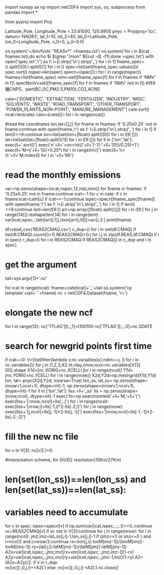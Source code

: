 import numpy as np
import netCDF4
import sys, os, subprocess
from pandas import *

from pyproj import Proj

Latitude_Pole, Longitude_Pole = 23.61000, 120.9900
pnyc = Proj(proj='lcc', datum='NAD83', lat_1=10, lat_2=40, lat_0=Latitude_Pole, lon_0=Longitude_Pole, x_0=0, y_0=0.0)


os.system('~/bin/findc "REASv*" >fnames.txt')
os.system('for i in $(cat fnames.txt);do echo $i $(grep "/mon" $i|cut -d[ -f1);done >spec.txt')
with open('spec.txt','r') as f:
  l=[i.strip('\n').strip('_') for i in f]
fname_spec={i.split()[0]:i.split()[1] for i in l}
spec=list(set(fname_spec.values()))
spec.sort()
nspec=len(spec)
specn={spec[i]:i for i in range(nspec)}
fnames=list(fname_spec)
nmv=set([fname_spec[f] for f in fnames if 'NMV' in f])
specNonV=set([fname_spec[f] for f in fnames if 'NMV' not in f]) #共9種CNPS，part(BC,OC,PM2.5,PM10),CO2,ACNS

cate=['DOMESTIC', 'EXTRACTION', 'FERTILIZER', 'INDUSTRY', 'MISC', 'SOLVENTS', 'WASTE',
'ROAD_TRANSPORT', 'OTHER_TRANSPORT', 'POWER_PLANTS_NON-POINT',  'MANURE_MANAGEMENT']
cate.sort()
ncat=len(cate)
catn={cate[i]:i for i in range(ncat)}


#read the coordinates
lon,lat=[],[]
for fname in fnames:
  if '0.25x0.25' not in fname:continue
  with open(fname,'r') as f:
    l=[i.strip('\n').strip('_') for i in f]
  if len(l)<=9:continue
  lon=list(set(lon+[float(i.split()[0]) for i in l[9:]]))
  lat=list(set(lat+[float(i.split()[1]) for i in l[9:]]))
for ll in ['lon','lat']:
  exec(ll+'.sort()')
  exec('n'+ll+'=nn=int(('+ll+'[-1]-'+ll+'[0])/0.25)+1')
  exec(ll+'M=['+ll+'[0]+0.25*i for i in range(nn)]')
  exec(ll+'n={l:'+ll+'M.index(l) for l in '+ll+'M}')

# read the monthly emissions
var=np.zeros(shape=(ncat,nspec,12,nlat,nlon))
for fname in fnames:
  if '0.25x0.25' not in fname:continue
  icat=-1
  for c in cate:
    if c in fname:icat=catn[c]
  if icat==-1:continue
  ispec=specn[fname_spec[fname]]
  with open(fname,'r') as f:
    l=[i.strip('\n').strip('_') for i in f]
  if len(l)<=9:continue
  lenl=len(l[9:])
  arr=np.array([float(i.split()[j]) for i in l[9:] for j in range(14)]).reshape(lenl,14)
  for i in range(lenl):
    var[icat,ispec,:,latn[arr[i,1]],lonn[arr[i,0]]]=arr[i,2:]
  print(fname)    

df=read_csv('REAS2CMAQ.csv')
c_dup=[i for i in set(df.CMAQ) if list(df.CMAQ).count(i)>1]
REAS2CMAQ={i:j for i,j in zip(df.REAS,df.CMAQ) if i in spec}
r_dup=[i for i in REAS2CMAQ if REAS2CMAQ[i] in c_dup and i in spec]

# get the argument
tail=sys.argv[1]+'.nc'

for icat in range(ncat):
  fname=cate[icat]+'_'+tail
  os.system('cp template'+tail+' '+fname)
  nc = netCDF4.Dataset(fname, 'r+')

# elongate the new ncf
  for t in range(12):
    nc['TFLAG'][t,:,1]=t*100*100
  nc['TFLAG'][:,:,0]=nc.SDATE

# search for newgrid points first time
  if icat==0:
    V=[list(filter(lambda x:nc.variables[x].ndim==j, [i for i in nc.variables])) for j in [1,2,3,4]]
    nt,nlay,nrow,ncol=nc.variables[V[3][0]].shape
    X1d=[nc.XORIG+nc.XCELL*i for i in range(ncol)]
    Y1d=[nc.YORIG+nc.YCELL*i for i in range(nrow)]
    X2d,Y2d=np.meshgrid(X1d,Y1d)
    lon, lat= pnyc(X2d,Y2d, inverse=True)
    lon_ss, lat_ss= np.zeros(shape=(nrow+1,ncol+1), dtype=int)-1, np.zeros(shape=(nrow+1,ncol+1), dtype=int)-1
    for ll in ['lon','lat']:
      llss =ll+'_ss'
      lls = np.zeros(shape=(nrow,ncol), dtype=int)-1
      exec('lls=np.searchsorted('+ll+'M,'+ll+')')
      exec(llss+'[:nrow,:ncol]=lls[:,:]')
      for i in range(ncol):
        exec(llss+'[nrow,i]=lls[-1,i]*2-lls[-2,i]')
      for j in range(nrow):
        exec(llss+'[j,ncol]=lls[j,-1]*2-lls[j,-2]')
      exec(llss+'[nrow,ncol]=lls[-1,-1]*2-lls[-2,-2]')
# fill the new nc file      
  for v in V[3]:
    nc[v][:]=0.

#interpolation scheme, for D0/D2 resolution(15Km/27Km)
# len(set(lon_ss))==len(lon_ss) and len(set(lat_ss))==len(lat_ss):
# variables need to accumulate
  for v in spec:
    ispec=specn[v]
    if np.sum(var[icat,ispec,:,:,:])==0.:continue
    vc=REAS2CMAQ[v]
    if vc not in V[3]:continue
    for j in range(nrow):
      for i in range(ncol):
        jmz,imz=lat_ss[j,i]-1,lon_ss[j,i]-1
        if (jmz<=0 or imz<=0 ) and i>ncol/2 and j>nrow/2:continue
        rx=(lon[j,i]-lonM[imz-1])/(lonM[imz]-lonM[imz-1])
        ry=(lat[j,i]-latM[jmz-1])/(latM[jmz]-latM[jmz-1])
        A2x=var[icat,ispec,:,jmz,imz]*rx+var[icat,ispec,:,jmz,imz-1]*(1-rx)
        A2y=var[icat,ispec,:,jmz,imz]*ry+var[icat,ispec,:,jmz-1,imz]*(1-ry)
        A2=(A2x+A2y)/2.
        if v in r_dup:  
          nc[vc][:,0,j,i]+=A2[:]
        else:
          nc[vc][:,0,j,i] =A2[:]
  nc.close()
